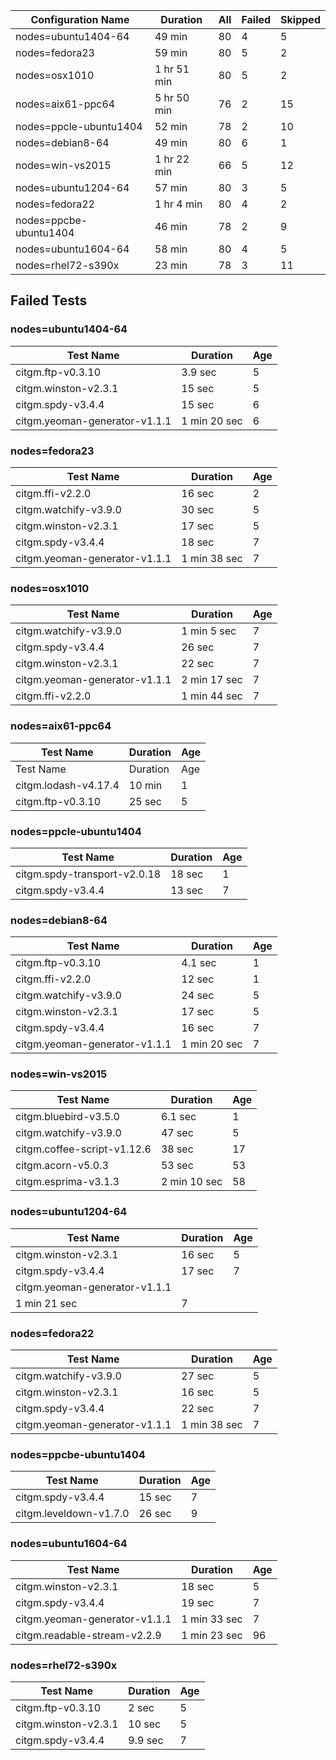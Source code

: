 | Configuration Name            | Duration     | All | Failed | Skipped |
|-------------------------------|--------------|-----|--------|---------|
| nodes=ubuntu1404-64           | 49 min       | 80  | 4      | 5       |
| nodes=fedora23                | 59 min       | 80  | 5      | 2       |
| nodes=osx1010                 | 1 hr 51 min  | 80  | 5      | 2       |
| nodes=aix61-ppc64             | 5 hr 50 min  | 76  | 2      | 15      |
| nodes=ppcle-ubuntu1404        | 52 min       | 78  | 2      | 10      |
| nodes=debian8-64              | 49 min       | 80  | 6      | 1       |
| nodes=win-vs2015              | 1 hr 22 min  | 66  | 5      | 12      |
| nodes=ubuntu1204-64           | 57 min       | 80  | 3      | 5       |
| nodes=fedora22                | 1 hr 4 min   | 80  | 4      | 2       |
| nodes=ppcbe-ubuntu1404        | 46 min       | 78  | 2      | 9       |
| nodes=ubuntu1604-64           | 58 min       | 80  | 4      | 5       |
| nodes=rhel72-s390x            | 23 min       | 78  | 3      | 11      |

## Failed Tests

### nodes=ubuntu1404-64
| Test Name                     | Duration     | Age |
|-------------------------------|--------------|-----|
| citgm.ftp-v0.3.10             | 3.9 sec      | 5   |
| citgm.winston-v2.3.1          | 15 sec       | 5   |
| citgm.spdy-v3.4.4             | 15 sec       | 6   |
| citgm.yeoman-generator-v1.1.1 | 1 min 20 sec | 6   |

### nodes=fedora23
| Test Name                     | Duration     | Age |
|-------------------------------|--------------|-----|
| citgm.ffi-v2.2.0              | 16 sec       | 2   |
| citgm.watchify-v3.9.0         | 30 sec       | 5   |
| citgm.winston-v2.3.1          | 17 sec       | 5   |
| citgm.spdy-v3.4.4             | 18 sec       | 7   |
| citgm.yeoman-generator-v1.1.1 | 1 min 38 sec | 7   |

### nodes=osx1010
| Test Name                     | Duration     | Age |
|-------------------------------|--------------|-----|
| citgm.watchify-v3.9.0         | 1 min 5 sec  | 7   |
| citgm.spdy-v3.4.4             | 26 sec       | 7   |
| citgm.winston-v2.3.1          | 22 sec       | 7   |
| citgm.yeoman-generator-v1.1.1 | 2 min 17 sec | 7   |
| citgm.ffi-v2.2.0              | 1 min 44 sec | 7   |

### nodes=aix61-ppc64
| Test Name                     | Duration     | Age |
|-------------------------------|--------------|-----|
| Test Name                     | Duration     | Age |
| citgm.lodash-v4.17.4          | 10 min       | 1   |
| citgm.ftp-v0.3.10             | 25 sec       | 5   |

### nodes=ppcle-ubuntu1404
| Test Name                     | Duration     | Age |
|-------------------------------|--------------|-----|
| citgm.spdy-transport-v2.0.18  | 18 sec       | 1   |
| citgm.spdy-v3.4.4             | 13 sec       | 7   |

### nodes=debian8-64
| Test Name                     | Duration     | Age |
|-------------------------------|--------------|-----|
| citgm.ftp-v0.3.10             | 4.1 sec      | 1   |
| citgm.ffi-v2.2.0              | 12 sec       | 1   |
| citgm.watchify-v3.9.0         | 24 sec       | 5   |
| citgm.winston-v2.3.1          | 17 sec       | 5   |
| citgm.spdy-v3.4.4             | 16 sec       | 7   |
| citgm.yeoman-generator-v1.1.1 | 1 min 20 sec | 7   |

### nodes=win-vs2015
| Test Name                     | Duration     | Age |
|-------------------------------|--------------|-----|
| citgm.bluebird-v3.5.0         | 6.1 sec      | 1   |
| citgm.watchify-v3.9.0         | 47 sec       | 5   |
| citgm.coffee-script-v1.12.6   | 38 sec       | 17  |
| citgm.acorn-v5.0.3            | 53 sec       | 53  |
| citgm.esprima-v3.1.3          | 2 min 10 sec | 58  |

### nodes=ubuntu1204-64
| Test Name                     | Duration     | Age |
|-------------------------------|--------------|-----|
| citgm.winston-v2.3.1          | 16 sec       | 5   |
| citgm.spdy-v3.4.4             | 17 sec       | 7   |
| citgm.yeoman-generator-v1.1.1 |              |     |
| 1 min 21 sec                  | 7            |     |

### nodes=fedora22
| Test Name                     | Duration     | Age |
|-------------------------------|--------------|-----|
| citgm.watchify-v3.9.0         | 27 sec       | 5   |
| citgm.winston-v2.3.1          | 16 sec       | 5   |
| citgm.spdy-v3.4.4             | 22 sec       | 7   |
| citgm.yeoman-generator-v1.1.1 | 1 min 38 sec | 7   |

### nodes=ppcbe-ubuntu1404
| Test Name                     | Duration     | Age |
|-------------------------------|--------------|-----|
| citgm.spdy-v3.4.4             | 15 sec       | 7   |
| citgm.leveldown-v1.7.0        | 26 sec       | 9   |

### nodes=ubuntu1604-64
| Test Name                     | Duration     | Age |
|-------------------------------|--------------|-----|
| citgm.winston-v2.3.1          | 18 sec       | 5   |
| citgm.spdy-v3.4.4             | 19 sec       | 7   |
| citgm.yeoman-generator-v1.1.1 | 1 min 33 sec | 7   |
| citgm.readable-stream-v2.2.9  | 1 min 23 sec | 96  |

### nodes=rhel72-s390x
| Test Name                     | Duration     | Age |
|-------------------------------|--------------|-----|
| citgm.ftp-v0.3.10             | 2 sec        | 5   |
| citgm.winston-v2.3.1          | 10 sec       | 5   |
| citgm.spdy-v3.4.4             | 9.9 sec      | 7   |